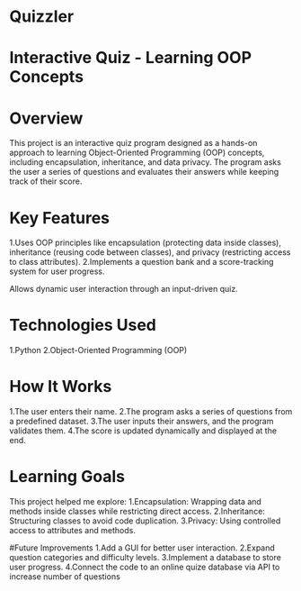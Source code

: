 # Quizzler
# Interactive Quiz - Learning OOP Concepts
# Overview
This project is an interactive quiz program designed as a hands-on approach to learning Object-Oriented Programming (OOP) concepts, including encapsulation, inheritance, and data privacy. The program asks the user a series of questions and evaluates their answers while keeping track of their score.

# Key Features
1.Uses OOP principles like encapsulation (protecting data inside classes), inheritance (reusing code between classes), and privacy (restricting access to class attributes).
2.Implements a question bank and a score-tracking system for user progress.

Allows dynamic user interaction through an input-driven quiz.

# Technologies Used
1.Python
2.Object-Oriented Programming (OOP)

# How It Works
1.The user enters their name.
2.The program asks a series of questions from a predefined dataset.
3.The user inputs their answers, and the program validates them.
4.The score is updated dynamically and displayed at the end.

# Learning Goals
This project helped me explore:
1.Encapsulation: Wrapping data and methods inside classes while restricting direct access.
2.Inheritance: Structuring classes to avoid code duplication.
3.Privacy: Using controlled access to attributes and methods.

#Future Improvements
1.Add a GUI for better user interaction.
2.Expand question categories and difficulty levels.
3.Implement a database to store user progress.
4.Connect the code to an online quize database via API to increase number of questions  

